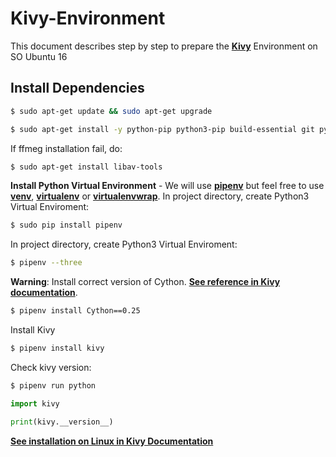 # Kivy-Environment
This document describes step by step to prepare the [**Kivy**](https://kivy.org) Environment on SO Ubuntu 16

## Install Dependencies ##
```sh
$ sudo apt-get update && sudo apt-get upgrade
```
```sh
$ sudo apt-get install -y python-pip python3-pip build-essential git python python3  python-dev python3-dev libsdl2-dev  libsdl2-image-dev  libsdl2-mixer-dev  libsdl2-ttf-dev libportmidi-dev  libswscale-dev libavformat-dev libavcodec-dev zlib1g-dev ffmpeg
```
If ffmeg installation fail, do:
```sh
$ sudo apt-get install libav-tools
```

**Install Python Virtual Environment** - We will use [**pipenv**](https://docs.pipenv.org/) but feel free to use [**venv**](https://docs.python.org/3/library/venv.html#module-venv), [**virtualenv**](https://virtualenv.pypa.io/en/stable/) or [**virtualenvwrap**](https://virtualenvwrapper.readthedocs.io/en/latest/).
In project directory, create Python3 Virtual Enviroment: 
```sh
$ sudo pip install pipenv
```

In project directory, create Python3 Virtual Enviroment: 
```sh
$ pipenv --three
```
**Warning**: Install correct version of Cython. [**See reference in Kivy documentation**](https://kivy.org/docs/installation/installation-linux.html#cython).
```sh
$ pipenv install Cython==0.25
```
Install Kivy
```sh
$ pipenv install kivy
```
Check kivy version:
```sh
$ pipenv run python
```
```py
import kivy

print(kivy.__version__)
```
[**See installation on Linux in Kivy Documentation**](https://kivy.org/docs/installation/installation-linux.html)
